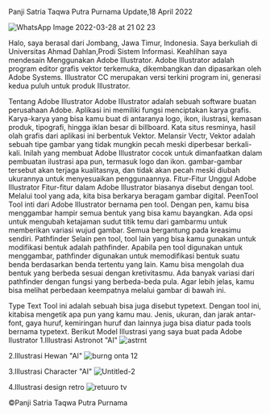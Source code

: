 Panji Satria Taqwa Putra Purnama
Update,18 April 2022

![WhatsApp Image 2022-03-28 at 21 02 23](https://user-images.githubusercontent.com/96733005/169406993-6ed67c5d-c151-4842-957a-e3a8d1eef3c0.jpeg)


Halo, saya berasal dari Jombang, Jawa Timur, Indonesia. Saya berkuliah di Universitas Ahmad Dahlan,Prodi Sistem Informasi. Keahlihan saya mendesain Menggunakan Adobe Illustrator. Adobe Illustrator adalah program editor grafis vektor terkemuka, dikembangkan dan dipasarkan oleh Adobe Systems. Illustrator CC merupakan versi terkini program ini, generasi kedua puluh untuk produk Illustrator.

Tentang Adobe Illustrator
Adobe Illustrator adalah sebuah software buatan perusahaan Adobe. Aplikasi ini memiliki fungsi menciptakan karya grafis. Karya-karya yang bisa kamu buat di antaranya logo, ikon, ilustrasi, kemasan produk, tipografi, hingga iklan besar di billboard. Kata situs resminya, hasil olah grafis dari aplikasi ini berbentuk Vektor. Melansir Vectr, Vektor adalah sebuah tipe gambar yang tidak mungkin pecah meski diperbesar berkali-kali. Inilah yang membuat Adobe Illustrator cocok untuk dimanfaatkan dalam pembuatan ilustrasi apa pun, termasuk logo dan ikon. gambar-gambar tersebut akan terjaga kualitasnya, dan tidak akan pecah meski diubah ukurannya untuk menyesuaikan penggunaannya.
Fitur-Fitur Unggul Adobe Illustrator
Fitur-fitur dalam Adobe Illustrator biasanya disebut dengan tool. Melalui tool yang ada, kita bisa berkarya beragam gambar digital.
PeenTool
Tool inti dari Adobe Illustrator bernama pen tool. Dengan pen, kamu bisa menggambar hampir semua bentuk yang bisa kamu bayangkan. Ada opsi untuk mengubah ketajaman sudut titik temu dari gambarmu untuk memberikan variasi wujud gambar. Semua bergantung pada kreasimu sendiri.
Pathfinder
Selain pen tool, tool lain yang bisa kamu gunakan untuk modifikasi bentuk adalah pathfinder. Apabila pen tool digunakan untuk menggambar, pathfinder digunakan untuk memodifikasi bentuk suatu benda berdasarkan benda tertentu yang lain. Kamu bisa mengolah dua bentuk yang berbeda sesuai dengan kretivitasmu. Ada banyak variasi dari pathfinder dengan fungsi yang berbeda-beda pula. Agar lebih jelas, kamu bisa melihat perbedaan keempatnya melalui gambar di bawah ini.

Type Text
Tool ini adalah sebuah bisa juga disebut typetext. Dengan tool ini, kitabisa mengetik apa pun yang kamu mau. Jenis, ukuran, dan jarak antar-font, gaya huruf, kemiringan huruf dan lainnya juga bisa diatur pada tools bernama typetext.
Berikut Model Illustrasi yang saya buat pada Adobe Ilustrator
1.Illustrasi Astronot "AI"
![astrnt](https://user-images.githubusercontent.com/96733005/169407585-b0a8d562-5664-49f2-9940-4ee49f098cf1.jpg)


2.Illustrasi Hewan "AI"
![burng onta 12](https://user-images.githubusercontent.com/96733005/169407605-782f82a3-5d4f-4d40-8395-7bad0dbbd8e2.png)




3.Illustrasi Character "AI"
![Untitled-2](https://user-images.githubusercontent.com/96733005/169407429-bab4918d-6ba9-45c4-b8ed-92523526f3eb.png)





4.Illustrasi design retro
![retuuro tv](https://user-images.githubusercontent.com/96733005/169407671-a2f7eab0-5834-41b5-b807-47a7b316967d.jpg)


©Panji Satria Taqwa Putra Purnama
